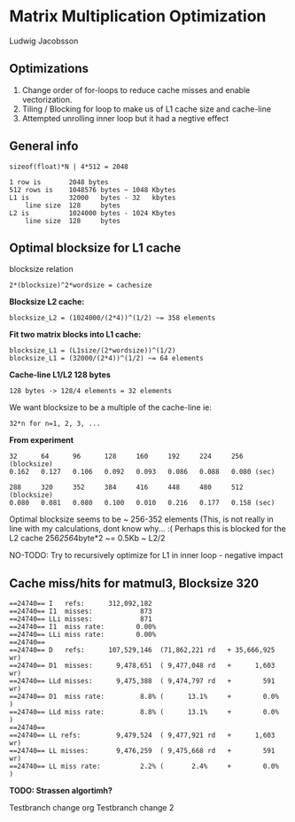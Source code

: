 Matrix Multiplication Optimization
==================================

Ludwig Jacobsson

Optimizations
-------------

  1. Change order of for-loops to reduce cache misses and enable 
     vectorization.
  2. Tiling / Blocking for loop to make us of L1 cache size and 
     cache-line
  3. Attempted unrolling inner loop but it had a negtive effect

General info
------------

    sizeof(float)*N | 4*512 = 2048 

    1 row is       2048 bytes
    512 rows is    1048576 bytes ~ 1048 Kbytes
    L1 is          32000   bytes - 32   kbytes
        line size  128     bytes
    L2 is          1024000 bytes - 1024 Kbytes
        line size  128     bytes

Optimal blocksize for L1 cache
------------------------------
blocksize relation

    2*(blocksize)^2*wordsize = cachesize

**Blocksize L2 cache:**

    blocksize_L2 = (1024000/(2*4))^(1/2) ~= 358 elements

**Fit two matrix blocks into L1 cache:**
    
    blocksize_L1 = (L1size/(2*wordsize))^(1/2)
    blocksize_L1 = (32000/(2*4))^(1/2) ~= 64 elements

**Cache-line L1/L2 128 bytes**

    128 bytes -> 128/4 elements = 32 elements

We want blocksize to be a multiple of the cache-line ie: 
    
    32*n for n=1, 2, 3, ...

**From experiment**

    32      64      96      128     160     192     224     256   (blocksize)
    0.162   0.127   0.106   0.092   0.093   0.086   0.088   0.080 (sec)

    288     320     352     384     416     448     480     512   (blocksize)
    0.080   0.081   0.080   0.100   0.010   0.216   0.177   0.158 (sec)

Optimal blocksize seems to be ~ 256-352 elements
(This, is not really in line with my calculations, dont know why... :(
Perhaps this is blocked for the L2 cache
    256*256*4byte*2 ~= 0.5Kb ~ L2/2

NO-TODO: Try to recursively optimize for L1 in inner loop - negative impact

Cache miss/hits for matmul3, Blocksize 320
------------------------------------------
   
    ==24740== I   refs:      312,092,182
    ==24740== I1  misses:            873
    ==24740== LLi misses:            871
    ==24740== I1  miss rate:        0.00%
    ==24740== LLi miss rate:        0.00%
    ==24740== 
    ==24740== D   refs:      107,529,146  (71,862,221 rd   + 35,666,925 wr)
    ==24740== D1  misses:      9,478,651  ( 9,477,048 rd   +      1,603 wr)
    ==24740== LLd misses:      9,475,388  ( 9,474,797 rd   +        591 wr)
    ==24740== D1  miss rate:         8.8% (      13.1%     +        0.0%  )
    ==24740== LLd miss rate:         8.8% (      13.1%     +        0.0%  )
    ==24740== 
    ==24740== LL refs:         9,479,524  ( 9,477,921 rd   +      1,603 wr)
    ==24740== LL misses:       9,476,259  ( 9,475,668 rd   +        591 wr)
    ==24740== LL miss rate:          2.2% (       2.4%     +        0.0%  )

**TODO: Strassen algortimh?**

Testbranch change org
Testbranch change 2
